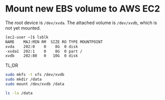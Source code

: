 # Mount new EBS volume to AWS EC2

The root device is `/dev/xvda`. The attached volume is `/dev/xvdb`, which is not yet mounted.

```bash
[ec2-user ~]$ lsblk
NAME    MAJ:MIN RM  SIZE RO TYPE MOUNTPOINT
xvda    202:0    0    8G  0 disk
-xvda1  202:1    0    8G  0 part /
xvdb    202:80   0   10G  0 disk
```

TL;DR

```bash
sudo mkfs -t xfs /dev/xvdb
sudo mkdir /data
sudo mount /dev/xvdb /data

ls -la /data
```

